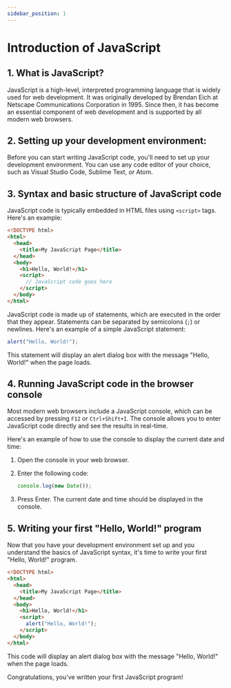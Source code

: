 ```yaml
---
sidebar_position: 1
---
```


# Introduction of JavaScript

## 1. What is JavaScript?

JavaScript is a high-level, interpreted programming language that is widely used for web development.
It was originally developed by Brendan Eich at Netscape Communications Corporation in 1995.
Since then, it has become an essential component of web development and is supported by all modern web browsers.

## 2. Setting up your development environment:

Before you can start writing JavaScript code, you'll need to set up your development environment.
You can use any code editor of your choice, such as Visual Studio Code, Sublime Text, or Atom.

## 3. Syntax and basic structure of JavaScript code

JavaScript code is typically embedded in HTML files using `<script>` tags. Here's an example:

```html title="HTML"
<!DOCTYPE html>
<html>
  <head>
    <title>My JavaScript Page</title>
  </head>
  <body>
    <h1>Hello, World!</h1>
    <script>
      // JavaScript code goes here
    </script>
  </body>
</html>
```

JavaScript code is made up of statements, which are executed in the order that they appear. Statements can be separated by semicolons (`;`) or newlines. Here's an example of a simple JavaScript statement:

```js title="JavaScript"
alert("Hello, World!");
```

This statement will display an alert dialog box with the message "Hello, World!" when the page loads.

## 4. Running JavaScript code in the browser console

Most modern web browsers include a JavaScript console, which can be accessed by pressing `F12` or `Ctrl+Shift+I`. The console allows you to enter JavaScript code directly and see the results in real-time.

Here's an example of how to use the console to display the current date and time:

1. Open the console in your web browser.

2. Enter the following code:

   ```js title="JavaScript"
   console.log(new Date());
   ```

3. Press Enter. The current date and time should be displayed in the console.

## 5. Writing your first "Hello, World!" program

Now that you have your development environment set up and you understand the basics of JavaScript syntax, it's time to write your first "Hello, World!" program.

```html title="HTML"
<!DOCTYPE html>
<html>
  <head>
    <title>My JavaScript Page</title>
  </head>
  <body>
    <h1>Hello, World!</h1>
    <script>
      alert("Hello, World!");
    </script>
  </body>
</html>
```

This code will display an alert dialog box with the message "Hello, World!" when the page loads.

Congratulations, you've written your first JavaScript program!
